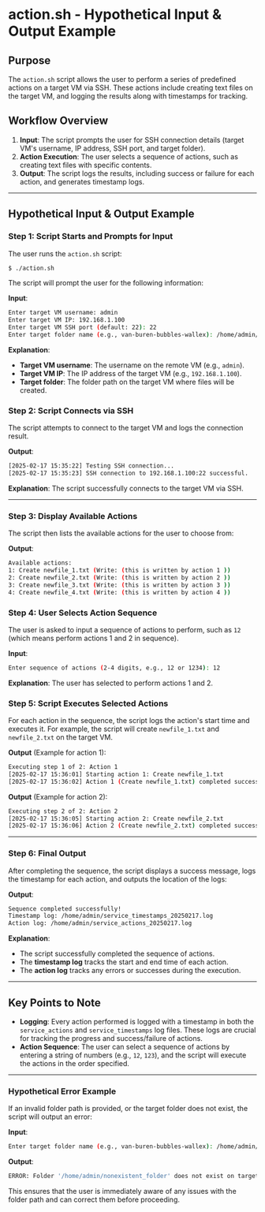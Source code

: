 # **action.sh - Hypothetical Input & Output Example**

## **Purpose**
The `action.sh` script allows the user to perform a series of predefined actions on a target VM via SSH. These actions include creating text files on the target VM, and logging the results along with timestamps for tracking.

## **Workflow Overview**

1. **Input**: The script prompts the user for SSH connection details (target VM's username, IP address, SSH port, and target folder).
2. **Action Execution**: The user selects a sequence of actions, such as creating text files with specific contents.
3. **Output**: The script logs the results, including success or failure for each action, and generates timestamp logs.

---

## **Hypothetical Input & Output Example**

### **Step 1: Script Starts and Prompts for Input**

The user runs the `action.sh` script:

```bash
$ ./action.sh
```

The script will prompt the user for the following information:

**Input**:
```bash
Enter target VM username: admin
Enter target VM IP: 192.168.1.100
Enter target VM SSH port (default: 22): 22
Enter target folder name (e.g., van-buren-bubbles-wallex): /home/admin/data
```

**Explanation**:
- **Target VM username**: The username on the remote VM (e.g., `admin`).
- **Target VM IP**: The IP address of the target VM (e.g., `192.168.1.100`).
- **Target folder**: The folder path on the target VM where files will be created.

### **Step 2: Script Connects via SSH**

The script attempts to connect to the target VM and logs the connection result.

**Output**:
```bash
[2025-02-17 15:35:22] Testing SSH connection...
[2025-02-17 15:35:23] SSH connection to 192.168.1.100:22 successful.
```

**Explanation**: The script successfully connects to the target VM via SSH.

---

### **Step 3: Display Available Actions**

The script then lists the available actions for the user to choose from:

**Output**:
```bash
Available actions:
1: Create newfile_1.txt (Write: (this is written by action 1 ))
2: Create newfile_2.txt (Write: (this is written by action 2 ))
3: Create newfile_3.txt (Write: (this is written by action 3 ))
4: Create newfile_4.txt (Write: (this is written by action 4 ))
```

### **Step 4: User Selects Action Sequence**

The user is asked to input a sequence of actions to perform, such as `12` (which means perform actions 1 and 2 in sequence).

**Input**:
```bash
Enter sequence of actions (2-4 digits, e.g., 12 or 1234): 12
```

**Explanation**: The user has selected to perform actions 1 and 2.

### **Step 5: Script Executes Selected Actions**

For each action in the sequence, the script logs the action's start time and executes it. For example, the script will create `newfile_1.txt` and `newfile_2.txt` on the target VM.

**Output** (Example for action 1):
```bash
Executing step 1 of 2: Action 1
[2025-02-17 15:36:01] Starting action 1: Create newfile_1.txt
[2025-02-17 15:36:02] Action 1 (Create newfile_1.txt) completed successfully
```

**Output** (Example for action 2):
```bash
Executing step 2 of 2: Action 2
[2025-02-17 15:36:05] Starting action 2: Create newfile_2.txt
[2025-02-17 15:36:06] Action 2 (Create newfile_2.txt) completed successfully
```

---

### **Step 6: Final Output**

After completing the sequence, the script displays a success message, logs the timestamp for each action, and outputs the location of the logs:

**Output**:
```bash
Sequence completed successfully!
Timestamp log: /home/admin/service_timestamps_20250217.log
Action log: /home/admin/service_actions_20250217.log
```

**Explanation**:
- The script successfully completed the sequence of actions.
- The **timestamp log** tracks the start and end time of each action.
- The **action log** tracks any errors or successes during the execution.

---

## **Key Points to Note**

- **Logging**: Every action performed is logged with a timestamp in both the `service_actions` and `service_timestamps` log files. These logs are crucial for tracking the progress and success/failure of actions.
- **Action Sequence**: The user can select a sequence of actions by entering a string of numbers (e.g., `12`, `123`), and the script will execute the actions in the order specified.

---

### **Hypothetical Error Example**

If an invalid folder path is provided, or the target folder does not exist, the script will output an error:

**Input**:
```bash
Enter target folder name (e.g., van-buren-bubbles-wallex): /home/admin/nonexistent_folder
```

**Output**:
```bash
ERROR: Folder '/home/admin/nonexistent_folder' does not exist on target VM
```

This ensures that the user is immediately aware of any issues with the folder path and can correct them before proceeding.

